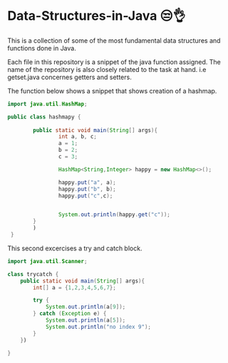 # Data-Structures-in-Java 😒👌
This is a collection of some of the most fundamental data structures and functions done in Java.

Each file in this repository is a snippet of the java function assigned. The name of the repository is also closely related to the task at hand.
i.e getset.java concernes getters and setters.

The function below shows a snippet that shows creation of a hashmap. 

```java
import java.util.HashMap;

public class hashmapy {
    
        public static void main(String[] args){
                int a, b, c;
                a = 1;
                b = 2;
                c = 3;

                HashMap<String,Integer> happy = new HashMap<>();

                happy.put("a", a);
                happy.put("b", b);
                happy.put("c",c);


                System.out.println(happy.get("c"));
        }
        )
 }
```

This second excercises a try and catch block.

```java
import java.util.Scanner;

class trycatch {
    public static void main(String[] args){
        int[] a = {1,2,3,4,5,6,7};

        try {
            System.out.println(a[9]);
        } catch (Exception e) {
            System.out.println(a[5]);
            System.out.println("no index 9");
        }
    })
    
}

```
